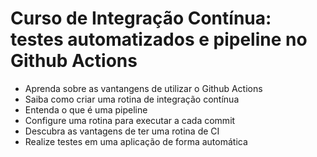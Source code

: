 # Curso de Integração Contínua: testes automatizados e pipeline no Github Actions

- Aprenda sobre as vantangens de utilizar o Github Actions
- Saiba como criar uma rotina de integração contínua
- Entenda o que é uma pipeline
- Configure uma rotina para executar a cada commit
- Descubra as vantagens de ter uma rotina de CI
- Realize testes em uma aplicação de forma automática
